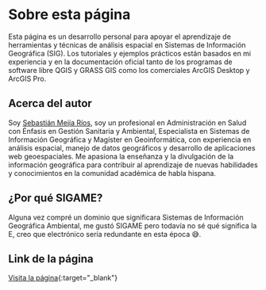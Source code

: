 # Sobre esta página
Esta página es un desarrollo personal para apoyar el aprendizaje de herramientas y técnicas de análisis espacial en Sistemas de Información Geográfica (SIG). Los tutoriales y ejemplos prácticos están basados en mi experiencia y en la documentación oficial tanto de los programas de software libre QGIS y GRASS GIS como los comerciales ArcGIS Desktop y ArcGIS Pro.

## Acerca del autor
Soy [Sebastián Mejía Ríos](www.linkedin.com/in/sebastian-mejia-rios-32550a75), soy un profesional en Administración en Salud con Énfasis en Gestión Sanitaria y Ambiental, Especialista en Sistemas de Información Geográfica y Magíster en Geoinformática, con experiencia en análisis espacial, manejo de datos geográficos y desarrollo de aplicaciones web geoespaciales. Me apasiona la enseñanza y la divulgación de la información geográfica para contribuir al aprendizaje de nuevas habilidades y conocimientos en la comunidad académica de habla hispana.

## ¿Por qué SIGAME?
Alguna vez compré un dominio que significara Sistemas de Información Geográfica Ambiental, me gustó SIGAME pero todavía no sé qué significa la E, creo que electrónico sería redundante en esta época 😅.

## Link de la página
[Visita la página](https://sebastianmr6.github.io/tutorial-sig/){:target="_blank"}